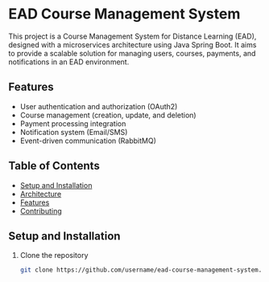 # EAD Course Management System

This project is a Course Management System for Distance Learning (EAD), designed with a microservices architecture using Java Spring Boot. It aims to provide a scalable solution for managing users, courses, payments, and notifications in an EAD environment.

## Features
- User authentication and authorization (OAuth2)
- Course management (creation, update, and deletion)
- Payment processing integration
- Notification system (Email/SMS)
- Event-driven communication (RabbitMQ)

## Table of Contents
- [Setup and Installation](#setup-and-installation)
- [Architecture](#architecture)
- [Features](#features)
- [Contributing](#contributing)

## Setup and Installation
1. Clone the repository
   ```bash
   git clone https://github.com/username/ead-course-management-system.git
